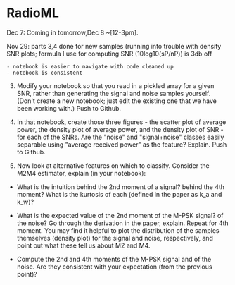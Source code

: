 # RadioML

Dec 7: Coming in tomorrow,Dec 8 ~[12-3pm]. 

Nov 29: parts 3,4 done for new samples (running into trouble with density SNR plots;
formula I use for computing SNR (10log10(sP/nP)) is 3db off
	
	- notebook is easier to navigate with code cleaned up
	- notebook is consistent


3. Modify your notebook so that you read in a pickled array for a given SNR, rather
than generating the signal and noise samples yourself. (Don't create a new
notebook; just edit the existing one that we have been working with.) Push to
Github.

4. In that notebook, create those three figures - the scatter plot of average
power, the density plot of average power, and the density plot of SNR - for each
of the SNRs. Are the "noise" and "signal+noise" classes easily separable using
"average received power" as the feature? Explain. Push to Github.


5. Now look at alternative features on which to classify. Consider the M2M4
estimator, explain (in your notebook):

* What is the intuition behind the 2nd moment of a signal? behind the 4th
moment? What is the kurtosis of each (defined in the paper as k_a and k_w)?

* What is the expected value of the 2nd moment of the M-PSK signal? of the
noise? Go through the derivation in the paper, explain. Repeat for 4th
moment. You may find it helpful to plot the distribution of the samples
themselves (density plot) for the signal and noise, respectively, and
point out what these tell us about M2 and M4.

* Compute the 2nd and 4th moments of the M-PSK signal and of the
noise. Are they consistent with your expectation (from the previous
point)? 
